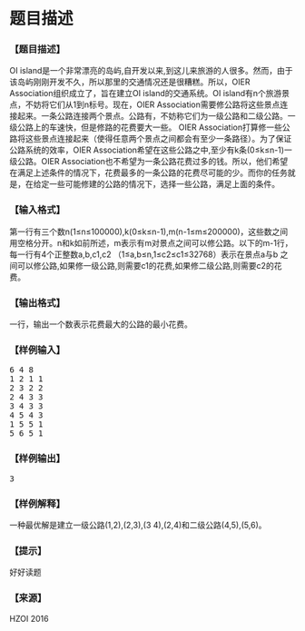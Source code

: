 # 题目描述


<h3>
【题目描述】
</h3>
<p>
OI island是一个非常漂亮的岛屿,自开发以来,到这儿来旅游的人很多。然而，由于该岛屿刚刚开发不久，所以那里的交通情况还是很糟糕。所以，OIER Association组织成立了，旨在建立OI island的交通系统。OI island有n个旅游景点，不妨将它们从1到n标号。现在，OIER Association需要修公路将这些景点连接起来。一条公路连接两个景点。公路有，不妨称它们为一级公路和二级公路。一级公路上的车速快，但是修路的花费要大一些。 OIER Association打算修一些公路将这些景点连接起来（使得任意两个景点之间都会有至少一条路径）。为了保证公路系统的效率，OIER Association希望在这些公路之中,至少有k条(0≤k≤n-1)一级公路。OIER Association也不希望为一条公路花费过多的钱。所以，他们希望在满足上述条件的情况下，花费最多的一条公路的花费尽可能的少。而你的任务就是，在给定一些可能修建的公路的情况下，选择一些公路，满足上面的条件。
</p>
<h3>
【输入格式】
</h3>
<p>
第一行有三个数n(1≤n≤100000),k(0≤k≤n-1),m(n-1≤m≤200000)，这些数之间用空格分开。n和k如前所述，m表示有m对景点之间可以修公路。以下的m-1行，每一行有4个正整数a,b,c1,c2 （1≤a,b≤n,1≤c2≤c1≤32768）表示在景点a与b 之间可以修公路,如果修一级公路,则需要c1的花费,如果修二级公路,则需要c2的花费。
</p>
<h3>
【输出格式】
</h3>
<p>
一行，输出一个数表示花费最大的公路的最小花费。
</p>
<h3>
【样例输入】
</h3>
<pre>6 4 8
1 2 1 1
2 3 2 2
2 4 3 3
3 4 3 3
4 5 4 3
1 5 5 1
5 6 5 1
</pre>
<h3>
【样例输出】
</h3>
<pre>3
</pre>
<h3>
【样例解释】
</h3>
<p>
一种最优解是建立一级公路(1,2),(2,3),(3 4),(2,4)和二级公路(4,5),(5,6)。
</p>
<h3>
【提示】
</h3>
<p>
好好读题
</p>
<h3>
【来源】
</h3>
<p>
HZOI 2016
</p>

